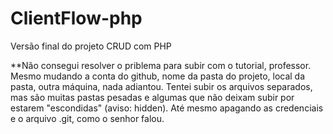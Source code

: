 # ClientFlow-php
Versão final do projeto CRUD com PHP

**Não consegui resolver o priblema para subir com o tutorial, professor. Mesmo mudando a conta do github, nome da pasta do projeto, local da pasta, outra máquina, nada adiantou. Tentei subir os arquivos separados, mas são muitas pastas pesadas e algumas que não deixam subir por estarem "escondidas" (aviso: hidden). Até mesmo apagando as credenciais e o arquivo .git, como o senhor falou. 
